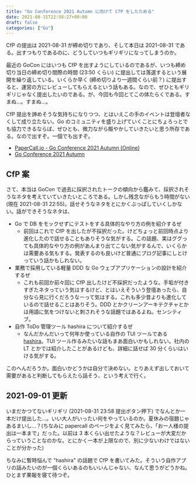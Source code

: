 ```yaml
---
title: "Go Conference 2021 Autumn に向けて CfP をしたためる"
date: 2021-08-31T22:58:27+09:00
draft: false
categories: ["Go"]
---
```

           
CfP の提出は 2021-08-31 が締め切りであり、そして本日は 2021-08-31 である。出すつもりであるのに、どうしていつもギリギリになってしまうのか。

<!--more-->

最近の GoCon にはいつも CfP を出すようにしているのであるが、いつも締め切り当日の締め切り間際の時間 (23:50 くらい) に提出しては落選するという展開を繰り返している。いくらか早く (締め切りより一週間くらい前？) に提出すると、運営の方にレビューしてもらえるという話もある。なので、ぜひともギリギリじゃなく提出したいのである。が、今回も今回とてこの体たらくである。すまぬ…。すまぬ…。

CfP 提出を諦めそうな気持ちになりつつ、とはいえこの手のイベントは登壇者なくして成り立たない。Go のコミュニティを盛り上げていくことにちょろっとでも協力できるならば、ぜひとも、微力ながら賑やかしていきたいと思う所存である。なので出すぞ。一個でも出すぞ。

- [PaperCall.io - Go Conference 2021 Autumn (Online)](https://www.papercall.io/gocon-tokyo-2021-autumn)
- [Go Conference 2021 Autumn](https://gocon.jp/2021autumn/)

## CfP 案

さて、本当は GoCon で過去に採択されたトークの傾向から鑑みて、採択されそうなネタを考えていていきたいところである。しかし残念ながらもう時間がない (現在 2021-08-31 22:55)。話せそうなネタをとにかくぶっぱしていくしかない。話ができそうなネタは、

- Go で DB をモックせずにテストをする具体的なやり方の例を紹介するぜ
  - 前回はこれで CfP を出したが不採択だった。けどちょっと前回時点より進化したので話せることもありそうな気がする。この話題、実はググっても具体的なやり方の例があんまり出てこない気がするんで、いくらかは需要ある気もする。発表するのも良いけど普通にブログ記事にしとけっていう話かもしれない。
- 業務で採用している軽量 DDD な Go ウェブアプリケーションの設計を紹介するぜ
  - これも前回か前々回に CfP 出したけど不採択だったような。手垢が付きすぎたネタっていう気はするけど、とはいえそういう登壇あったら、自分なら見に行くだろうなーって気はする。これも多少昔よりも進化しているので話せることはありそう。DDD とかクリーンアーキテクチャとかは用語に気をつけないと刺されそうな話題ではあるよね。センシティブ。
- 自作 ToDo 管理ツール hashira について紹介するぜ
  - なんだかんだいって何年か使っている自作の TUI ツールである [hashira](https://github.com/pankona/hashira)。TUI ツール作るみたいな話もまあ面白いかもしれない。社内の LT とかでは紹介したことがあるけども、詳細に話せば 30 分くらいはいける気がする。

このへんだろうか。面白いかどうかは自分で決めない。とりあえず出しておいて需要があると判断してもらえたら話そう、という考えで行く。

## 2021-09-01 更新

いまだかつてないギリギリ (2021-08-31 23:58 提出ボタン押下) でなんとか一本だけ提出した…。いい大人がいったい何をやっているのか。夏休みの宿題じゃあるまいし…？(ちなみに papercall のページをよく見てみたら、「お一人様の提出は一本まで」だった。以前は 3 本くらい出せたような？レビューが大変だからっていうことなのかな。とにかく一本が上限なので、別に少ないわけではないことが分かった)

ちなみに暫時悩んで "hashira" の話題で CfP を書いてみた。そういう自作アプリの話みたいのが一個くらいあるのもいいんじゃない、なんて思うがどうかね。ひとまず果報を寝て待つぞ。

